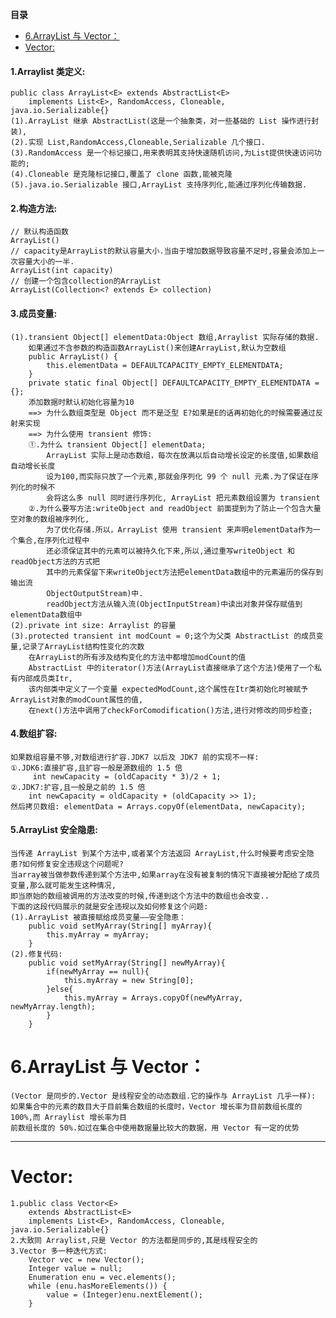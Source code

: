 <!-- START doctoc generated TOC please keep comment here to allow auto update -->
<!-- DON'T EDIT THIS SECTION, INSTEAD RE-RUN doctoc TO UPDATE -->
**目录**

- [6.ArrayList 与 Vector：](#6arraylist-%E4%B8%8E-vector)
- [Vector:](#vector)

<!-- END doctoc generated TOC please keep comment here to allow auto update -->

#### 1.Arraylist 类定义:
	public class ArrayList<E> extends AbstractList<E> 
		implements List<E>, RandomAccess, Cloneable, java.io.Serializable{}
	(1).ArrayList 继承 AbstractList(这是一个抽象类，对一些基础的 List 操作进行封装),
	(2).实现 List,RandomAccess,Cloneable,Serializable 几个接口.
	(3).RandomAccess 是一个标记接口,用来表明其支持快速随机访问,为List提供快速访问功能的;
	(4).Cloneable 是克隆标记接口,覆盖了 clone 函数,能被克隆
	(5).java.io.Serializable 接口,ArrayList 支持序列化,能通过序列化传输数据.
#### 2.构造方法:
	// 默认构造函数
	ArrayList()
	// capacity是ArrayList的默认容量大小.当由于增加数据导致容量不足时,容量会添加上一次容量大小的一半.
	ArrayList(int capacity)
	// 创建一个包含collection的ArrayList
	ArrayList(Collection<? extends E> collection)
#### 3.成员变量:
	(1).transient Object[] elementData:Object 数组,Arraylist 实际存储的数据.
		如果通过不含参数的构造函数ArrayList()来创建ArrayList,默认为空数组
		public ArrayList() {
	        this.elementData = DEFAULTCAPACITY_EMPTY_ELEMENTDATA;
	    }
	    private static final Object[] DEFAULTCAPACITY_EMPTY_ELEMENTDATA = {};
	    添加数据时默认初始化容量为10
	    ==> 为什么数组类型是 Object 而不是泛型 E?如果是E的话再初始化的时候需要通过反射来实现
	    ==> 为什么使用 transient 修饰:
		①.为什么 transient Object[] elementData;
			ArrayList 实际上是动态数组，每次在放满以后自动增长设定的长度值,如果数组自动增长长度
			设为100,而实际只放了一个元素,那就会序列化 99 个 null 元素.为了保证在序列化的时候不
			会将这么多 null 同时进行序列化,	ArrayList 把元素数组设置为 transient
		②.为什么要写方法:writeObject and readObject 前面提到为了防止一个包含大量空对象的数组被序列化,
			为了优化存储.所以，ArrayList 使用 transient 来声明elementData作为一个集合,在序列化过程中
			还必须保证其中的元素可以被持久化下来,所以,通过重写writeObject 和 readObject方法的方式把
			其中的元素保留下来writeObject方法把elementData数组中的元素遍历的保存到输出流
			ObjectOutputStream)中.
			readObject方法从输入流(ObjectInputStream)中读出对象并保存赋值到elementData数组中
	(2).private int size: Arraylist 的容量
	(3).protected transient int modCount = 0;这个为父类 AbstractList 的成员变量,记录了ArrayList结构性变化的次数
		在ArrayList的所有涉及结构变化的方法中都增加modCount的值
		AbstractList 中的iterator()方法(ArrayList直接继承了这个方法)使用了一个私有内部成员类Itr,
		该内部类中定义了一个变量 expectedModCount,这个属性在Itr类初始化时被赋予ArrayList对象的modCount属性的值,
		在next()方法中调用了checkForComodification()方法,进行对修改的同步检查;
#### 4.数组扩容:
	如果数组容量不够,对数组进行扩容.JDK7 以后及 JDK7 前的实现不一样:
	①.JDK6:直接扩容,且扩容一般是源数组的 1.5 倍
		 int newCapacity = (oldCapacity * 3)/2 + 1;
	②.JDK7:扩容,且一般是之前的 1.5 倍
		int newCapacity = oldCapacity + (oldCapacity >> 1);
	然后拷贝数组: elementData = Arrays.copyOf(elementData, newCapacity);
#### 5.ArrayList 安全隐患:
    当传递 ArrayList 到某个方法中,或者某个方法返回 ArrayList,什么时候要考虑安全隐患?如何修复安全违规这个问题呢?
	当array被当做参数传递到某个方法中,如果array在没有被复制的情况下直接被分配给了成员变量,那么就可能发生这种情况,
	即当原始的数组被调用的方法改变的时候,传递到这个方法中的数组也会改变..
	下面的这段代码展示的就是安全违规以及如何修复这个问题:
	(1).ArrayList 被直接赋给成员变量——安全隐患：
		public void setMyArray(String[] myArray){
			this.myArray = myArray;
		}
	(2).修复代码:
		public void setMyArray(String[] newMyArray){
			if(newMyArray == null){
				this.myArray = new String[0];					
			}else{
				this.myArray = Arrays.copyOf(newMyArray, newMyArray.length);
			}
		}
# 6.ArrayList 与 Vector：
    (Vector 是同步的.Vector 是线程安全的动态数组.它的操作与 ArrayList 几乎一样):
	如果集合中的元素的数目大于目前集合数组的长度时，Vector 增长率为目前数组长度的 100%,而 Arraylist 增长率为目
	前数组长度的 50%.如过在集合中使用数据量比较大的数据，用 Vector 有一定的优势



--- 
# Vector:
    1.public class Vector<E>
        extends AbstractList<E>
        implements List<E>, RandomAccess, Cloneable, java.io.Serializable{}
    2.大致同 Arraylist,只是 Vector 的方法都是同步的,其是线程安全的
    3.Vector 多一种迭代方式:
        Vector vec = new Vector();
        Integer value = null;
        Enumeration enu = vec.elements();
        while (enu.hasMoreElements()) {
            value = (Integer)enu.nextElement();
        }

